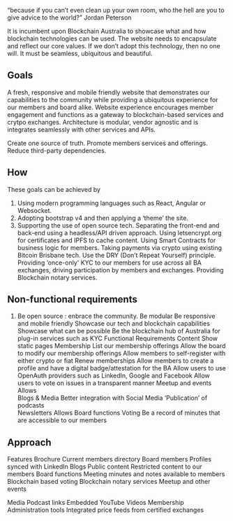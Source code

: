 “because if you can’t even clean up your own room, who the hell are you to give advice to the world?” Jordan Peterson 
 
It is incumbent upon Blockchain Australia to showcase what and how blockchain technologies can be used.  The website needs to encapsulate and reflect our core values.  If we don’t adopt this technology, then no one will. 
It must be seamless, ubiquitous and beautiful. 
 
## Goals 
A fresh, responsive and mobile friendly website that demonstrates our capabilities to the community while providing a ubiquitous experience for our members and board alike. 
Website experience encourages member engagement and functions as a gateway to blockchain-based services and crytpo exchanges. 
Architecture is modular, vendor agnostic and is integrates seamlessly with other services and APIs. 

Create one source of truth. 
Promote members services and offerings. 
Reduce third-party dependencies. 

## How 
These goals can be achieved by 

1. Using modern programming languages such as React, Angular or Websocket.
2. Adopting bootstrap v4 and then applying a ‘theme’ the site. 
3. Supporting the use of open source tech. 
Separating the front-end and back-end using a headless/API driven approach. 
Using letsencrypt.org for certificates and IPFS to cache content. 
Using Smart Contracts for business logic for members. 
Taking payments via crypto using existing Bitcoin Brisbane tech. 
Use the DRY (Don’t Repeat Yourself) principle. 
Providing ‘once-only' KYC to our members for use across all BA exchanges, driving participation by members and exchanges. 
Providing Blockchain notary services. 
 
## Non-functional requirements 

1. Be open source : enbrace the community.
Be modular 
Be responsive and mobile friendly 
Showcase our tech and blockchain capabilities 
Showcase what can be possible 
Be the blockchain hub of Australia for plug-in services such as KYC 
Functional Requirements 
Content 
Show static pages 
Membership 
List our membership offerings 
Allow the board to modify our membership offerings 
Allow members to self-register with either crypto or fiat 
Renew memberships 
Allow members to create a profile and have a digital badge/attestation for the BA 
Allow users to use OpenAuth providers such as LinkedIn, Google and Facebook 
Allow users to vote on issues in a transparent manner 
Meetup and events 
Allows  
Blogs & Media 
Better integration with Social Media 
‘Publication’ of podcasts  
Newsletters 
Allows 
Board functions 
Voting 
Be a record of minutes that are accessible to our members 
 
## Approach 
 
Features 
Brochure 
Current members directory 
Board members 
Profiles synced with LinkedIn 
Blogs 
Public content 
Restricted content to our members 
Board functions 
Meeting minutes and notes available to members 
Blockchain based voting 
Blockchain notary services 
Meetup and other events 
 
Media 
Podcast links 
Embedded YouTube Videos 
Membership Administration tools 
Integrated price feeds from certified exchanges  
